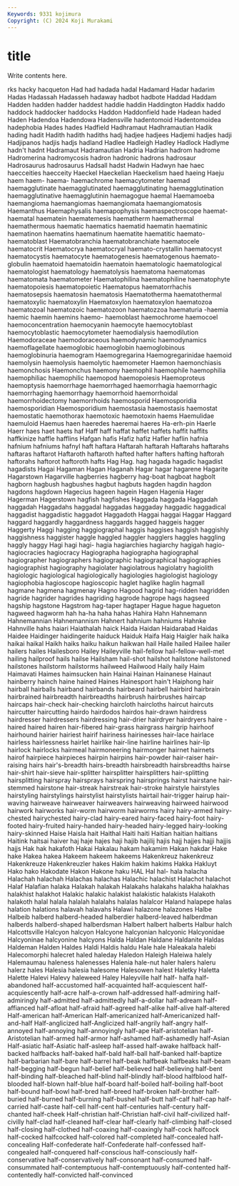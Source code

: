 ```yaml
---
Keywords: 9331 kojimura
Copyright: (C) 2024 Koji Murakami
---
```


# title

Write contents here.



rks hacky hacqueton Had had
hadada hadal Hadamard Hadar hadarim Hadas Hadassah Hadasseh hadaway hadbot
hadbote Haddad Haddam Hadden hadden hadder haddest haddie haddin Haddington
Haddix haddo haddock haddocker haddocks Haddon Haddonfield hade Hadean haded
Haden Hadendoa Hadendowa Hadensville hadentomoid Hadentomoidea hadephobia Hades hades Hadfield
Hadhramaut Hadhramautian Hadik hading hadit Hadith hadith hadiths hadj hadjee
hadjees Hadjemi hadjes hadji Hadjipanos hadjis hadjs hadland Hadlee Hadleigh
Hadley Hadlock Hadlyme hadn't hadnt Hadramaut Hadramautian Hadria Hadrian hadrom
hadrome Hadromerina hadromycosis hadron hadronic hadrons hadrosaur Hadrosaurus hadrosaurus Hadsall
hadst Hadwin Hadwyn hae haec haecceities haecceity Haeckel Haeckelian Haeckelism
haed haeing Haeju haem haem- haema- haemachrome haemacytometer haemad haemagglutinate
haemagglutinated haemagglutinating haemagglutination haemagglutinative haemagglutinin haemagogue haemal Haemamoeba haemangioma haemangiomas
haemangiomata haemangiomatosis Haemanthus Haemaphysalis haemapophysis haemaspectroscope haemat- haematal haematein haematemesis
haematherm haemathermal haemathermous haematic haematics haematid haematin haematinic haematinon haematins
haematinum haematite haematitic haemato- haematoblast Haematobranchia haematobranchiate haematocele haematocrit Haematocrya
haematocryal haemato-crystallin haematocyst haematocystis haematocyte haematogenesis haematogenous haemato-globulin haematoid haematoidin
haematoin haematologic haematological haematologist haematology haematolysis haematoma haematomas haematomata haematometer
Haematophilina haematophiline haematophyte haematopoiesis haematopoietic Haematopus haematorrhachis haematosepsis haematosin haematosis
Haematotherma haematothermal haematoxylic haematoxylin Haematoxylon haematoxylon haematozoa haematozoal haematozoic haematozoon
haematozzoa haematuria -haemia haemic haemin haemins haemo- haemoblast haemochrome haemocoel
haemoconcentration haemocyanin haemocyte haemocytoblast haemocytoblastic haemocytometer haemodialysis haemodilution Haemodoraceae haemodoraceous
haemodynamic haemodynamics haemoflagellate haemoglobic haemoglobin haemoglobinous haemoglobinuria haemogram Haemogregarina Haemogregarinidae
haemoid haemolysin haemolysis haemolytic haemometer Haemon haemonchiasis haemonchosis Haemonchus haemony
haemophil haemophile haemophilia haemophiliac haemophilic haemopod haemopoiesis Haemoproteus haemoptysis haemorrhage
haemorrhaged haemorrhagia haemorrhagic haemorrhaging haemorrhagy haemorrhoid haemorrhoidal haemorrhoidectomy haemorrhoids haemosporid
Haemosporidia haemosporidian Haemosporidium haemostasia haemostasis haemostat haemostatic haemothorax haemotoxic haemotoxin
haems Haemulidae haemuloid Haemus haen haeredes haeremai haeres Ha-erh-pin Haerle
Haerr haes haet haets haf Haff haff haffat haffet haffets
haffit haffits haffkinize haffle hafflins Hafgan hafis Hafiz hafiz Hafler
haflin hafnia hafnium hafniums hafnyl haft haftara Haftarah haftarah Haftarahs
haftarahs haftaras haftarot Haftaroth haftaroth hafted hafter hafters hafting haftorah
haftorahs haftorot haftoroth hafts Hag Hag. hag hagada hagadic hagadist
hagadists Hagai Hagaman Hagan Haganah Hagar hagar hagarene Hagarite Hagarstown
Hagarville hagberries hagberry hag-boat hagboat hagbolt hagborn hagbush hagbushes hagbut
hagbuts hagden hagdin hagdon hagdons hagdown Hagecius hageen hagein Hagen
Hagenia Hager Hagerman Hagerstown hagfish hagfishes Haggada haggada Haggadah haggadah
Haggadahs haggadal haggadas haggaday haggadic haggadical haggadist haggadistic haggadot Haggadoth
Haggai haggai Haggar Haggard haggard haggardly haggardness haggards hagged haggeis
hagger Haggerty Haggi hagging haggiographal haggis haggises haggish haggishly haggishness
haggister haggle haggled haggler hagglers haggles haggling haggly haggy Hagi
hagi hagi- hagia hagiarchies hagiarchy hagigah hagio- hagiocracies hagiocracy Hagiographa
hagiographa hagiographal hagiographer hagiographers hagiographic hagiographical hagiographies hagiographist hagiography hagiolater
hagiolatrous hagiolatry hagiolith hagiologic hagiological hagiologically hagiologies hagiologist hagiology hagiophobia
hagioscope hagioscopic haglet haglike haglin hagmall hagmane hagmena hagmenay Hagno
Hagood hagrid hag-ridden hagridden hagride hagrider hagrides hagriding hagrode hagrope
hags hagseed hagship hagstone Hagstrom hag-taper hagtaper Hague hague hagueton
hagweed hagworm hah ha-ha haha hahas Hahira Hahn Hahnemann Hahnemannian
Hahnemannism Hahnert hahnium hahniums Hahnke Hahnville hahs haiari Haiathalah haick
Haida Haidan Haidarabad Haidas Haidee Haidinger haidingerite haiduck Haiduk Haifa
Haig Haigler haik haika haikai haikal Haikh haiks haiku haikun
haikwan hail Haile hailed Hailee hailer hailers hailes Hailesboro Hailey
Haileyville hail-fellow hail-fellow-well-met hailing hailproof hails hailse Hailsham hail-shot hailshot
hailstone hailstoned hailstones hailstorm hailstorms hailweed Hailwood Haily haily Haim
Haimavati Haimes haimsucken hain Hainai Hainan Hainanese Hainaut hainberry hainch
haine hained Haines Hainesport hain't Haiphong hair hairball hairballs hairband
hairbands hairbeard hairbell hairbird hairbrain hairbrained hairbreadth hairbreadths hairbrush hairbrushes
haircap haircaps hair-check hair-checking haircloth haircloths haircut haircuts haircutter haircutting
hairdo hairdodos hairdos hair-drawn hairdress hairdresser hairdressers hairdressing hair-drier hairdryer
hairdryers haire -haired haired hairen hair-fibered hair-grass hairgrass hairgrip hairhoof
hairhound hairier hairiest hairif hairiness hairinesses hair-lace hairlace hairless hairlessness
hairlet hairlike hair-line hairline hairlines hair-lip hairlock hairlocks hairmeal hairmoneering
hairmonger hairnet hairnets hairof hairpiece hairpieces hairpin hairpins hair-powder hair-raiser
hair-raising hairs hair's-breadth hairs-breadth hairsbreadth hairsbreadths hairse hair-shirt hair-sieve hair-splitter
hairsplitter hairsplitters hair-splitting hairsplitting hairspray hairsprays hairspring hairsprings hairst hairstane
hair-stemmed hairstone hair-streak hairstreak hair-stroke hairstyle hairstyles hairstyling hairstylings hairstylist
hairstylists hairtail hair-trigger hairup hair-waving hairweave hairweaver hairweavers hairweaving hairweed
hairwood hairwork hairworks hair-worm hairworm hairworms hairy hairy-armed hairy-chested hairychested
hairy-clad hairy-eared hairy-faced hairy-foot hairy-footed hairy-fruited hairy-handed hairy-headed hairy-legged hairy-looking
hairy-skinned Haise Haisla hait Haithal Haiti haiti Haitian haitian haitians
Haitink haitsai haiver haj haje hajes haji hajib hajilij hajis
hajj hajjes hajji hajjis hajjs Hak hak hakafoth Hakai Hakalau
hakam hakamim Hakan hakdar Hake hake Hakea hakea Hakeem hakeem
hakeems Hakenkreuz hakenkreuz Hakenkreuze Hakenkreuzler hakes Hakim hakim hakims Hakka
Hakluyt Hako hako Hakodate Hakon Hakone haku HAL Hal hal-
hala halacha Halachah halachah Halachas halachas Halachic halachist Halachot halachot
Halaf Halafian halaka Halakah halakah Halakahs halakahs halakha halakhas halakhist
halakhot Halakic halakic halakist halakistic halakists Halakoth halakoth halal halala
halalah halalahs halalas halalcor Haland halapepe halas halation halations halavah
halavahs Halawi halazone halazones Halbe Halbeib halberd halberd-headed halberdier halberd-leaved
halberdman halberds halberd-shaped halberdsman Halbert halbert halberts Halbur halch Halcottsville
Halcyon halcyon Halcyone halcyonian halcyonic Halcyonidae Halcyoninae halcyonine halcyons Halda
Haldan Haldane Haldanite Haldas Haldeman Halden Haldes Haldi Haldis haldu
Hale hale Haleakala halebi Halecomorphi halecret haled haleday Haledon Haleigh
Haleiwa halely Halemaumau haleness halenesses Halenia hale-nut haler halers haleru
halerz hales Halesia halesia halesome Halesowen halest Haletky Haletta Halette
Halevi Halevy haleweed Haley Haleyville half half- halfa half-abandoned half-accustomed
half-acquainted half-acquiescent half-acquiescently half-acre half-a-crown half-addressed half-admiring half-admiringly half-admitted half-admittedly
half-a-dollar half-adream half-affianced half-afloat half-afraid half-agreed half-alike half-alive half-altered Half-american
half-American Half-americanized half-Americanized half-and-half Half-anglicized half-Anglicized half-angrily half-angry half-annoyed half-annoying
half-annoyingly half-ape Half-aristotelian half-Aristotelian half-armed half-armor half-ashamed half-ashamedly half-Asian Half-asiatic
half-Asiatic half-asleep half-assed half-awake halfback half-backed halfbacks half-baked half-bald half-ball
half-banked half-baptize half-barbarian half-bare half-barrel half-beak halfbeak halfbeaks half-beam half-begging
half-begun half-belief half-believed half-believing half-bent half-binding half-bleached half-blind half-blindly half-blood
halfblood half-blooded half-blown half-blue half-board half-boiled half-boiling half-boot half-bound half-bowl
half-bred half-breed half-broken half-brother half-buried half-burned half-burning half-bushel half-butt half-calf
half-cap half-carried half-caste half-cell half-cent half-centuries half-century half-chanted half-cheek Half-christian
half-Christian half-civil half-civilized half-civilly half-clad half-cleaned half-clear half-clearly half-climbing half-closed
half-closing half-clothed half-coaxing half-coaxingly half-cock halfcock half-cocked halfcocked half-colored half-completed
half-concealed half-concealing Half-confederate half-Confederate half-confessed half-congealed half-conquered half-conscious half-consciously half-conservative
half-conservatively half-consonant half-consumed half-consummated half-contemptuous half-contemptuously half-contented half-contentedly half-convicted half-convinced
